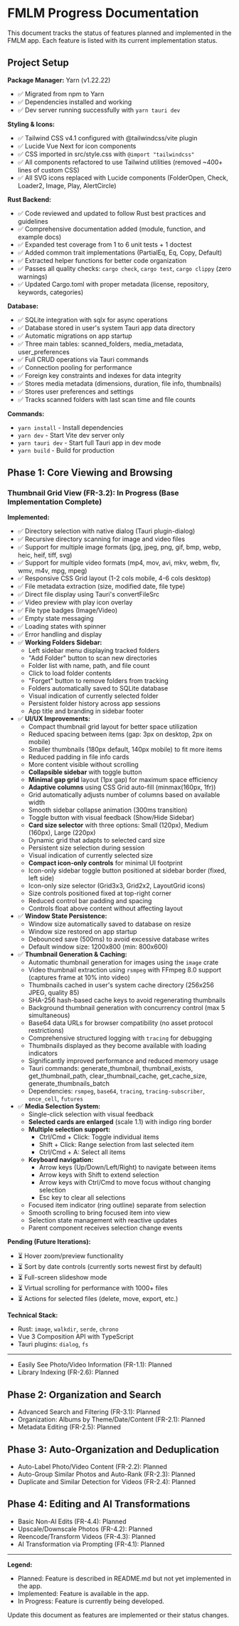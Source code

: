 # FMLM Progress Documentation

This document tracks the status of features planned and implemented in the FMLM app. Each feature is listed with its current implementation status.

## Project Setup

**Package Manager:** Yarn (v1.22.22)
- ✅ Migrated from npm to Yarn
- ✅ Dependencies installed and working
- ✅ Dev server running successfully with `yarn tauri dev`

**Styling & Icons:**
- ✅ Tailwind CSS v4.1 configured with @tailwindcss/vite plugin
- ✅ Lucide Vue Next for icon components
- ✅ CSS imported in src/style.css with `@import "tailwindcss"`
- ✅ All components refactored to use Tailwind utilities (removed ~400+ lines of custom CSS)
- ✅ All SVG icons replaced with Lucide components (FolderOpen, Check, Loader2, Image, Play, AlertCircle)

**Rust Backend:**
- ✅ Code reviewed and updated to follow Rust best practices and guidelines
- ✅ Comprehensive documentation added (module, function, and example docs)
- ✅ Expanded test coverage from 1 to 6 unit tests + 1 doctest
- ✅ Added common trait implementations (PartialEq, Eq, Copy, Default)
- ✅ Extracted helper functions for better code organization
- ✅ Passes all quality checks: `cargo check`, `cargo test`, `cargo clippy` (zero warnings)
- ✅ Updated Cargo.toml with proper metadata (license, repository, keywords, categories)

**Database:**
- ✅ SQLite integration with sqlx for async operations
- ✅ Database stored in user's system Tauri app data directory
- ✅ Automatic migrations on app startup
- ✅ Three main tables: scanned_folders, media_metadata, user_preferences
- ✅ Full CRUD operations via Tauri commands
- ✅ Connection pooling for performance
- ✅ Foreign key constraints and indexes for data integrity
- ✅ Stores media metadata (dimensions, duration, file info, thumbnails)
- ✅ Stores user preferences and settings
- ✅ Tracks scanned folders with last scan time and file counts

**Commands:**
- `yarn install` - Install dependencies
- `yarn dev` - Start Vite dev server only
- `yarn tauri dev` - Start full Tauri app in dev mode
- `yarn build` - Build for production

## Phase 1: Core Viewing and Browsing

### Thumbnail Grid View (FR-3.2): In Progress (Base Implementation Complete)

**Implemented:**
- ✅ Directory selection with native dialog (Tauri plugin-dialog)
- ✅ Recursive directory scanning for image and video files
- ✅ Support for multiple image formats (jpg, jpeg, png, gif, bmp, webp, heic, heif, tiff, svg)
- ✅ Support for multiple video formats (mp4, mov, avi, mkv, webm, flv, wmv, m4v, mpg, mpeg)
- ✅ Responsive CSS Grid layout (1-2 cols mobile, 4-6 cols desktop)
- ✅ File metadata extraction (size, modified date, file type)
- ✅ Direct file display using Tauri's convertFileSrc
- ✅ Video preview with play icon overlay
- ✅ File type badges (Image/Video)
- ✅ Empty state messaging
- ✅ Loading states with spinner
- ✅ Error handling and display
- ✅ **Working Folders Sidebar:**
  - Left sidebar menu displaying tracked folders
  - "Add Folder" button to scan new directories
  - Folder list with name, path, and file count
  - Click to load folder contents
  - "Forget" button to remove folders from tracking
  - Folders automatically saved to SQLite database
  - Visual indication of currently selected folder
  - Persistent folder history across app sessions
  - App title and branding in sidebar footer
- ✅ **UI/UX Improvements:**
  - Compact thumbnail grid layout for better space utilization
  - Reduced spacing between items (gap: 3px on desktop, 2px on mobile)
  - Smaller thumbnails (180px default, 140px mobile) to fit more items
  - Reduced padding in file info cards
  - More content visible without scrolling
  - **Collapsible sidebar** with toggle button
  - **Minimal gap grid** layout (1px gap) for maximum space efficiency
  - **Adaptive columns** using CSS Grid auto-fill (minmax(160px, 1fr))
  - Grid automatically adjusts number of columns based on available width
  - Smooth sidebar collapse animation (300ms transition)
  - Toggle button with visual feedback (Show/Hide Sidebar)
  - **Card size selector** with three options: Small (120px), Medium (160px), Large (220px)
  - Dynamic grid that adapts to selected card size
  - Persistent size selection during session
  - Visual indication of currently selected size
  - **Compact icon-only controls** for minimal UI footprint
  - Icon-only sidebar toggle button positioned at sidebar border (fixed, left side)
  - Icon-only size selector (Grid3x3, Grid2x2, LayoutGrid icons)
  - Size controls positioned fixed at top-right corner
  - Reduced control bar padding and spacing
  - Controls float above content without affecting layout
- ✅ **Window State Persistence:**
  - Window size automatically saved to database on resize
  - Window size restored on app startup
  - Debounced save (500ms) to avoid excessive database writes
  - Default window size: 1200x800 (min: 800x600)
- ✅ **Thumbnail Generation & Caching:**
  - Automatic thumbnail generation for images using the `image` crate
  - Video thumbnail extraction using `rsmpeg` with FFmpeg 8.0 support (captures frame at 10% into video)
  - Thumbnails cached in user's system cache directory (256x256 JPEG, quality 85)
  - SHA-256 hash-based cache keys to avoid regenerating thumbnails
  - Background thumbnail generation with concurrency control (max 5 simultaneous)
  - Base64 data URLs for browser compatibility (no asset protocol restrictions)
  - Comprehensive structured logging with `tracing` for debugging
  - Thumbnails displayed as they become available with loading indicators
  - Significantly improved performance and reduced memory usage
  - Tauri commands: generate_thumbnail, thumbnail_exists, get_thumbnail_path, clear_thumbnail_cache, get_cache_size, generate_thumbnails_batch
  - Dependencies: `rsmpeg`, `base64`, `tracing`, `tracing-subscriber`, `once_cell`, `futures`
- ✅ **Media Selection System:**
  - Single-click selection with visual feedback
  - **Selected cards are enlarged** (scale 1.1) with indigo ring border
  - **Multiple selection support:**
    - Ctrl/Cmd + Click: Toggle individual items
    - Shift + Click: Range selection from last selected item
    - Ctrl/Cmd + A: Select all items
  - **Keyboard navigation:**
    - Arrow keys (Up/Down/Left/Right) to navigate between items
    - Arrow keys with Shift to extend selection
    - Arrow keys with Ctrl/Cmd to move focus without changing selection
    - Esc key to clear all selections
  - Focused item indicator (ring outline) separate from selection
  - Smooth scrolling to bring focused item into view
  - Selection state management with reactive updates
  - Parent component receives selection change events

**Pending (Future Iterations):**
- ⏳ Hover zoom/preview functionality
- ⏳ Sort by date controls (currently sorts newest first by default)
- ⏳ Full-screen slideshow mode
- ⏳ Virtual scrolling for performance with 1000+ files
- ⏳ Actions for selected files (delete, move, export, etc.)

**Technical Stack:**
- Rust: `image`, `walkdir`, `serde`, `chrono`
- Vue 3 Composition API with TypeScript
- Tauri plugins: `dialog`, `fs`

---

- Easily See Photo/Video Information (FR-1.1): Planned
- Library Indexing (FR-2.6): Planned

## Phase 2: Organization and Search

- Advanced Search and Filtering (FR-3.1): Planned
- Organization: Albums by Theme/Date/Content (FR-2.1): Planned
- Metadata Editing (FR-2.5): Planned

## Phase 3: Auto-Organization and Deduplication

- Auto-Label Photo/Video Content (FR-2.2): Planned
- Auto-Group Similar Photos and Auto-Rank (FR-2.3): Planned
- Duplicate and Similar Detection for Videos (FR-2.4): Planned

## Phase 4: Editing and AI Transformations

- Basic Non-AI Edits (FR-4.4): Planned
- Upscale/Downscale Photos (FR-4.2): Planned
- Reencode/Transform Videos (FR-4.3): Planned
- AI Transformation via Prompting (FR-4.1): Planned

---

**Legend:**
- Planned: Feature is described in README.md but not yet implemented in the app.
- Implemented: Feature is available in the app.
- In Progress: Feature is currently being developed.

Update this document as features are implemented or their status changes.
